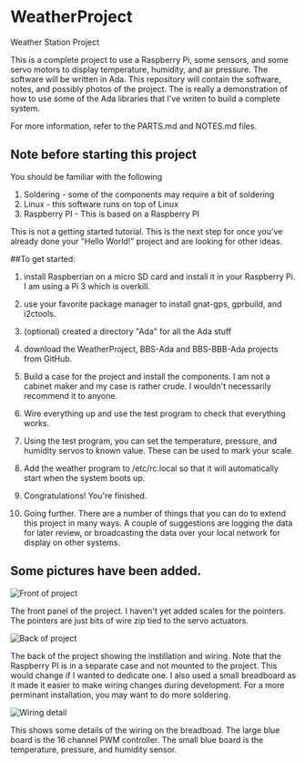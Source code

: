 # WeatherProject
Weather Station Project

This is a complete project to use a Raspberry Pi, some sensors, and some servo
motors to display temperature, humidity, and air pressure.  The software will be
written in Ada.  This repository will contain the software, notes, and possibly
photos of the project.  The is really a demonstration of how to use some of the
Ada libraries that I've writen to build a complete system.

For more information, refer to the PARTS.md and NOTES.md files.

## Note before starting this project
You should be familiar with the following

1. Soldering - some of the components may require a bit of soldering
2. Linux - this software runs on top of Linux
3. Raspberry PI - This is based on a Raspberry PI

This is not a getting started tutorial.  This is the next step for once you've
already done your "Hello World!" project and are looking for other ideas.

##To get started:

1. install Raspberrian on a micro SD card and install it in your Raspberry Pi.
I am using a Pi 3 which is overkill.

2. use your favorite package manager to install gnat-gps, gprbuild, and i2ctools.

3. (optional) created a directory "Ada" for all the Ada stuff

4. download the WeatherProject, BBS-Ada and BBS-BBB-Ada projects from GitHub.

5. Build a case for the project and install the components.  I am not a cabinet
maker and my case is rather crude.  I wouldn't necessarily recommend it to anyone.

6. Wire everything up and use the test program to check that everything works.

7. Using the test program, you can set the temperature, pressure, and humidity
servos to known value.  These can be used to mark your scale.

8. Add the weather program to /etc/rc.local so that it will automatically start
when the system boots up.

9. Congratulations!  You're finished.

10. Going further.  There are a number of things that you can do to extend this
project in many ways.  A couple of suggestions are logging the data for later
review, or broadcasting the data over your local network for display on other
systems.

## Some pictures have been added.
![Front of project](Front.JPG)

The front panel of the project.  I haven't yet added scales for the pointers.  The
pointers are just bits of wire zip tied to the servo actuators.

![Back of project](Back.JPG)

The back of the project showing the instillation and wiring.  Note that the
Raspberry PI is in a separate case and not mounted to the project.  This would
change if I wanted to dedicate one.  I also used a small breadboard as it made
it easier to make wiring changes during development.  For a more perminant installation,
you may want to do more soldering.

![Wiring detail](Wiring,JPB)

This shows some details of the wiring on the breadboad.  The large blue board
is the 16 channel PWM controller.  The small blue board is the temperature,
pressure, and humidity sensor.
